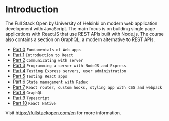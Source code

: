 <h1>Introduction</h1>

The Full Stack Open by University of Helsinki on modern web application development with JavaScript. The main focus is on building single page applications with ReactJS that use REST APIs built with Node.js. The course also contains a section on GraphQL, a modern alternative to REST APIs.

- <a href="https://fullstackopen.com/en/part0" target="_blank">Part 0</a> `Fundamentals of Web apps`
- <a href="https://fullstackopen.com/en/part1" target="_blank">Part 1</a> `Introduction to React`
- <a href="https://fullstackopen.com/en/part2" target="_blank">Part 2</a> `Communicating with server`
- <a href="https://fullstackopen.com/en/part3" target="_blank">Part 3</a> `Programming a server with NodeJS and Express`
- <a href="https://fullstackopen.com/en/part4" target="_blank">Part 4</a> `Testing Express servers, user administration`
- <a href="https://fullstackopen.com/en/part5" target="_blank">Part 5</a> `Testing React apps`
- <a href="https://fullstackopen.com/en/part6" target="_blank" >Part 6</a> `State management with Redux`
- <a href="https://fullstackopen.com/en/part7" target="_blank">Part 7</a> `React router, custom hooks, styling app with CSS and webpack`
- <a href="https://fullstackopen.com/en/part8" target="_blank">Part 8</a> `GraphQL`
- <a href="https://fullstackopen.com/en/part9" target="_blank">Part 9</a> `Typescript`
- <a href="https://fullstackopen.com/en/part10" target="_blank">Part 10</a> `React Native`

Visit https://fullstackopen.com/en for more information.
